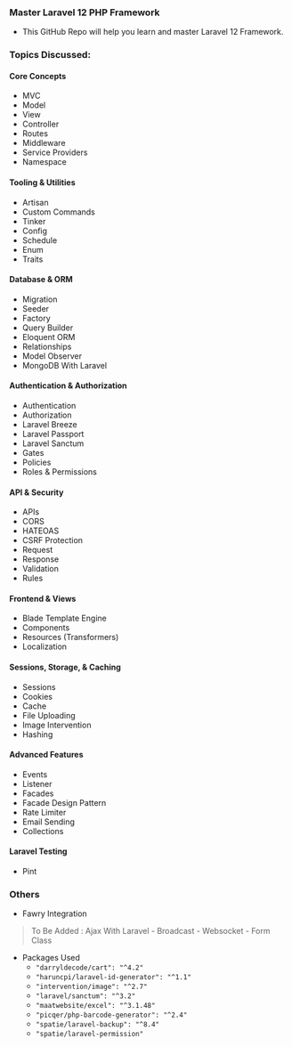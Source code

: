 ### Master Laravel 12 PHP Framework

- This GitHub Repo will help you learn and master Laravel 12 Framework.

### Topics Discussed:

#### Core Concepts

* MVC
* Model
* View
* Controller
* Routes
* Middleware
* Service Providers
* Namespace

#### Tooling & Utilities

* Artisan
* Custom Commands
* Tinker
* Config
* Schedule
* Enum
* Traits

#### Database & ORM

* Migration
* Seeder
* Factory
* Query Builder
* Eloquent ORM
* Relationships
* Model Observer
* MongoDB With Laravel

#### Authentication & Authorization

* Authentication
* Authorization
* Laravel Breeze
* Laravel Passport
* Laravel Sanctum
* Gates
* Policies
* Roles & Permissions

#### API & Security

* APIs
* CORS
* HATEOAS
* CSRF Protection
* Request
* Response
* Validation
* Rules

#### Frontend & Views

* Blade Template Engine
* Components
* Resources (Transformers)
* Localization

#### Sessions, Storage, & Caching

* Sessions
* Cookies
* Cache
* File Uploading
* Image Intervention
* Hashing

#### Advanced Features

* Events
* Listener
* Facades
* Facade Design Pattern
* Rate Limiter
* Email Sending
* Collections

#### Laravel Testing

* Pint


### Others
- Fawry Integration


> To Be Added : Ajax With Laravel - Broadcast - Websocket - Form Class


- Packages Used
  - `"darryldecode/cart": "^4.2"`
  - `"haruncpi/laravel-id-generator": "^1.1"`
  - `"intervention/image": "^2.7"`
  - `"laravel/sanctum": "^3.2"`
  - `"maatwebsite/excel": "^3.1.48"`
  - `"picqer/php-barcode-generator": "^2.4"`
  - `"spatie/laravel-backup": "^8.4"`
  - `"spatie/laravel-permission"`
